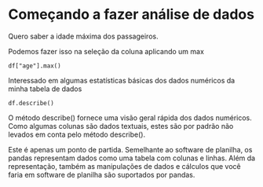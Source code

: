 # Começando a fazer análise de dados

Quero saber a idade máxima dos passageiros.

Podemos fazer isso na seleção da coluna aplicando um max

~~~
df["age"].max()
~~~

Interessado em algumas estatísticas básicas dos dados numéricos da minha tabela de dados

~~~
df.describe()
~~~

O método describe() fornece uma visão geral rápida dos dados numéricos. Como algumas colunas são dados textuais, estes são por padrão não levados em conta pelo método describe().

Este é apenas um ponto de partida. Semelhante ao software de planilha, os pandas representam dados como uma tabela com colunas e linhas. Além da representação, também as manipulações de dados e cálculos que você faria em software de planilha são suportados por pandas. 
